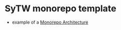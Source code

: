 # SyTW monorepo template

* example of a [Monorepo Architecture](https://levelup.gitconnected.com/monorepo-architecture-with-simple-example-484ca725bf2c) 
